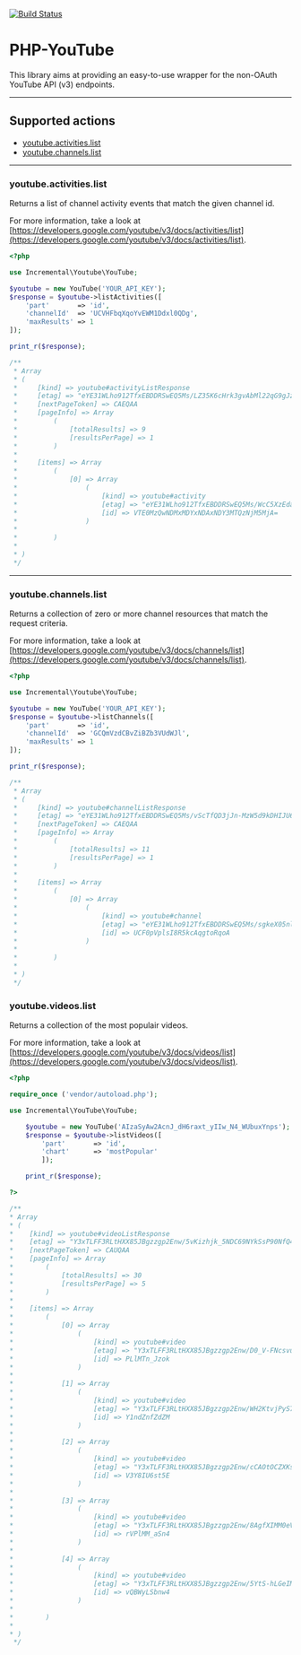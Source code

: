 [![Build Status](https://travis-ci.org/incremental/php-youtube.svg?branch=master)](https://travis-ci.org/incremental/php-youtube)

# PHP-YouTube
This library aims at providing an easy-to-use wrapper for the non-OAuth YouTube API (v3) endpoints.

---

## Supported actions
- [youtube.activities.list](#youtubeactivitieslist)
- [youtube.channels.list](#youtubechannelslist)

---

### youtube.activities.list
Returns a list of channel activity events that match the given channel id.

For more information, take a look at [https://developers.google.com/youtube/v3/docs/activities/list](https://developers.google.com/youtube/v3/docs/activities/list).

```php
<?php

use Incremental\Youtube\YouTube;

$youtube = new YouTube('YOUR_API_KEY');
$response = $youtube->listActivities([
    'part'       => 'id',
    'channelId'  => 'UCVHFbqXqoYvEWM1Ddxl0QDg',
    'maxResults' => 1
]);

print_r($response);

/**
 * Array
 * (
 *     [kind] => youtube#activityListResponse
 *     [etag] => "eYE31WLho912TfxEBDDRSwEQ5Ms/LZ35K6cHrk3gvAbMl22qG9gJzlk"
 *     [nextPageToken] => CAEQAA
 *     [pageInfo] => Array
 *         (
 *             [totalResults] => 9
 *             [resultsPerPage] => 1
 *         )
 *
 *     [items] => Array
 *         (
 *             [0] => Array
 *                 (
 *                     [kind] => youtube#activity
 *                     [etag] => "eYE31WLho912TfxEBDDRSwEQ5Ms/WcC5XzEdaxXmLhsuZ1s9_CBqix8"
 *                     [id] => VTE0MzQwNDMxMDYxNDAxNDY3MTQzNjM5MjA=
 *                 )
 *
 *         )
 *
 * )
 */
```

---

### youtube.channels.list
Returns a collection of zero or more channel resources that match the request criteria.

For more information, take a look at [https://developers.google.com/youtube/v3/docs/channels/list](https://developers.google.com/youtube/v3/docs/channels/list).

```php
<?php

use Incremental\Youtube\YouTube;

$youtube = new YouTube('YOUR_API_KEY');
$response = $youtube->listChannels([
    'part'       => 'id',
    'channelId'  => 'GCQmVzdCBvZiBZb3VUdWJl',
    'maxResults' => 1
]);

print_r($response);

/**
 * Array
 * (
 *     [kind] => youtube#channelListResponse
 *     [etag] => "eYE31WLho912TfxEBDDRSwEQ5Ms/vScTfQD3jJn-MzW5d9kDHIJU61w"
 *     [nextPageToken] => CAEQAA
 *     [pageInfo] => Array
 *         (
 *             [totalResults] => 11
 *             [resultsPerPage] => 1
 *         )
 *
 *     [items] => Array
 *         (
 *             [0] => Array
 *                 (
 *                     [kind] => youtube#channel
 *                     [etag] => "eYE31WLho912TfxEBDDRSwEQ5Ms/sgkeX05nlECWsuF-d1WorqhxJVQ"
 *                     [id] => UCF0pVplsI8R5kcAqgtoRqoA
 *                 )
 *
 *         )
 *
 * )
 */
```

### youtube.videos.list
Returns a collection of the most populair videos.

For more information, take a look at [https://developers.google.com/youtube/v3/docs/videos/list](https://developers.google.com/youtube/v3/docs/videos/list).

```php
<?php

require_once ('vendor/autoload.php');

use Incremental\YouTube\YouTube;

	$youtube = new YouTube('AIzaSyAw2AcnJ_dH6raxt_yIIw_N4_WUbuxYnps');
	$response = $youtube->listVideos([
	    'part'       => 'id',
	    'chart'		 => 'mostPopular' 
	    ]);

	print_r($response);

?>

/**
* Array
* (
*    [kind] => youtube#videoListResponse
*    [etag] => "Y3xTLFF3RLtHXX85JBgzzgp2Enw/5vKizhjk_5NDC69NYkSsP90NfQ4"
*    [nextPageToken] => CAUQAA
*    [pageInfo] => Array
*        (
*            [totalResults] => 30
*            [resultsPerPage] => 5
*        )
*
*    [items] => Array
*        (
*            [0] => Array
*                (
*                    [kind] => youtube#video
*                    [etag] => "Y3xTLFF3RLtHXX85JBgzzgp2Enw/D0_V-FNcsvu5O5nb4WVaywcVcNY"
*                    [id] => PLlMTn_Jzok
*                )
*
*            [1] => Array
*                (
*                    [kind] => youtube#video
*                    [etag] => "Y3xTLFF3RLtHXX85JBgzzgp2Enw/WH2KtvjPyS7iC7QdoJAy1jj-Ts8"
*                    [id] => Y1ndZnfZdZM
*                )
*
*            [2] => Array
*                (
*                    [kind] => youtube#video
*                    [etag] => "Y3xTLFF3RLtHXX85JBgzzgp2Enw/cCAOtOCZXKsavHtC-yOr-KbegfU"
*                    [id] => V3Y8IU6st5E
*                )
*
*            [3] => Array
*                (
*                    [kind] => youtube#video
*                    [etag] => "Y3xTLFF3RLtHXX85JBgzzgp2Enw/8AgfXIMM0eVoyQnhfoP2UtF71N4"
*                    [id] => rVPlMM_aSn4
*                )
*
*            [4] => Array
*                (
*                    [kind] => youtube#video
*                    [etag] => "Y3xTLFF3RLtHXX85JBgzzgp2Enw/5YtS-hLGeIMFoJHVfvS3b7CVfyc"
*                    [id] => vQBWyLSbnw4
*                )
*
*        )
*
* )
 */
```
